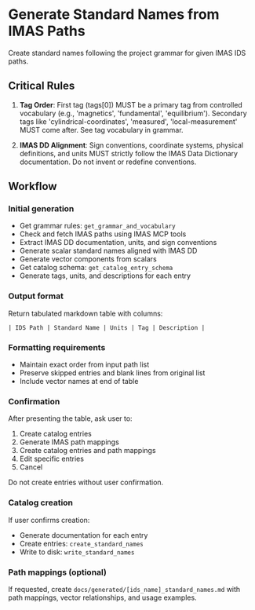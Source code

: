 # Generate Standard Names from IMAS Paths

Create standard names following the project grammar for given IMAS IDS paths.

## Critical Rules

1. **Tag Order**: First tag (tags[0]) MUST be a primary tag from controlled vocabulary (e.g., 'magnetics', 'fundamental', 'equilibrium'). Secondary tags like 'cylindrical-coordinates', 'measured', 'local-measurement' MUST come after. See tag vocabulary in grammar.

2. **IMAS DD Alignment**: Sign conventions, coordinate systems, physical definitions, and units MUST strictly follow the IMAS Data Dictionary documentation. Do not invent or redefine conventions.

## Workflow

### Initial generation

- Get grammar rules: `get_grammar_and_vocabulary`
- Check and fetch IMAS paths using IMAS MCP tools
- Extract IMAS DD documentation, units, and sign conventions
- Generate scalar standard names aligned with IMAS DD
- Generate vector components from scalars 
- Get catalog schema: `get_catalog_entry_schema`
- Generate tags, units, and descriptions for each entry

### Output format

Return tabulated markdown table with columns:

`| IDS Path | Standard Name | Units | Tag | Description |`

### Formatting requirements

- Maintain exact order from input path list
- Preserve skipped entries and blank lines from original list
- Include vector names at end of table

### Confirmation

After presenting the table, ask user to:

1. Create catalog entries
2. Generate IMAS path mappings
3. Create catalog entries and path mappings
4. Edit specific entries
5. Cancel

Do not create entries without user confirmation.

### Catalog creation

If user confirms creation:

- Generate documentation for each entry
- Create entries: `create_standard_names`
- Write to disk: `write_standard_names`

### Path mappings (optional)

If requested, create `docs/generated/[ids_name]_standard_names.md` with path mappings, vector relationships, and usage examples.
